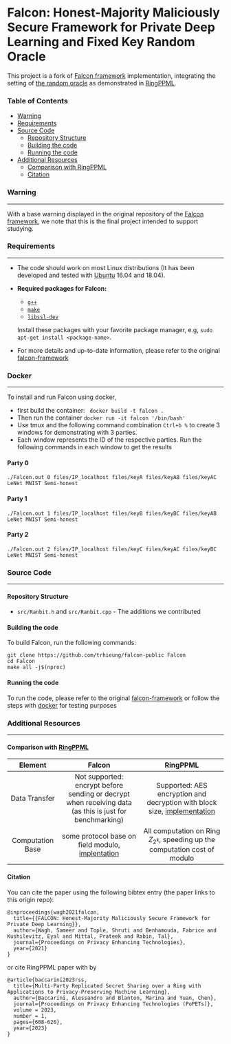# Falcon: Honest-Majority Maliciously Secure Framework for Private Deep Learning and Fixed Key Random Oracle

This project is a fork of [Falcon framework](https://github.com/snwagh/falcon-public.git) implementation, integrating the setting of [the random oracle](https://github.com/anbaccar/RSS_ring_ppml/blob/master/include/randBit.h) as demonstrated in [RingPPML](https://github.com/anbaccar/RSS_ring_ppml.git).


### Table of Contents

- [Warning](#warning)
- [Requirements](#requirements)
- [Source Code](#source-code)
    - [Repository Structure](#repository-structure)
    - [Building the code](#building-the-code)
    - [Running the code](#running-the-code)
- [Additional Resources](#additional-resources)
    - [Comparison with RingPPML](#comparison-with-ringppml)
    - [Citation](#citation)

<!-- ### Table of Contents

- [Warning](#warning)
- [Requirements](#requirements)
- [Source Code](#source-code)
    - [Repository Structure](#repository-structure)
    - [Building the code](#building)
    - [Running the code](#running)
- [Additional Resources](#additional-resources)
    - [Run combinations](#run-combinations)
    - [Comparison with SecureNN](#comparison-with-securenn)
    - [Errors and Issues](#errors-and-issues)
    - [Todos](#todos)
    - [Citation](#citation) -->


### Warning
---

With a base warning displayed in the original repository of the [Falcon framework](https://github.com/snwagh/falcon-public.git), we note that this is the final project intended to support studying.

### Requirements
---
* The code should work on most Linux distributions (It has been developed and tested with [Ubuntu](http://www.ubuntu.com/) 16.04 and 18.04).

* **Required packages for Falcon:**
  * [`g++`](https://packages.debian.org/testing/g++)
  * [`make`](https://packages.debian.org/testing/make)
  * [`libssl-dev`](https://packages.debian.org/testing/libssl-dev)

  Install these packages with your favorite package manager, e.g, `sudo apt-get install <package-name>`.

* For more details and up-to-date information, please refer to the original [falcon-framework](https://github.com/snwagh/falcon-public.git)
### Docker 
---

To install and run Falcon using docker, 
- first build the container:
` docker build -t falcon .`
- Then run the container
`docker run -it falcon '/bin/bash'`
- Use tmux and the following command combination `Ctrl+b %` to create 3 windows for demonstrating with 3 parties.
- Each window represents the ID of the respective parties. Run the following commands in each window to get the results

#### Party 0
```
./Falcon.out 0 files/IP_localhost files/keyA files/keyAB files/keyAC LeNet MNIST Semi-honest
```
#### Party 1
```
./Falcon.out 1 files/IP_localhost files/keyB files/keyBC files/keyAB LeNet MNIST Semi-honest
```
#### Party 2
```
./Falcon.out 2 files/IP_localhost files/keyC files/keyAC files/keyBC LeNet MNIST Semi-honest
```

### Source Code
---

#### Repository Structure

* `src/Ranbit.h` and `src/Ranbit.cpp` - The additions we contributed

#### Building the code

To build Falcon, run the following commands:

```
git clone https://github.com/trhieung/falcon-public Falcon
cd Falcon
make all -j$(nproc)
```

#### Running the code

To run the code, please refer to the original [falcon-framework](https://github.com/snwagh/falcon-public.git) or follow the steps with [docker](#docker) for testing purposes

### Additional Resources
---

#### Comparison with [RingPPML](https://github.com/anbaccar/RSS_ring_ppml.git)
| Element | Falcon    | RingPPML    |
| :---:   | :---: | :---: |
| Data Transfer | Not supported: encrypt before sending or decrypt when receiving data <br> (as this is just for benchmarking) | Supported: AES encryption and decryption with block size, [implementation](https://github.com/anbaccar/RSS_ring_ppml/blob/7b9483e203b8f9547532cef6cd446d40e9947a7b/src/connection/NodeNetwork.cpp#L399)   |
| Computation Base | some protocol base on field modulo, [implentation](https://github.com/snwagh/falcon-public/blob/master/src/tools.h#L193) | All computation on Ring $Z_{2^k}$, speeding up the computation cost of modulo   |

#### Citation
You can cite the paper using the following bibtex entry (the paper links to this origin repo):
```
@inproceedings{wagh2021falcon,
  title={{FALCON: Honest-Majority Maliciously Secure Framework for Private Deep Learning}},
  author={Wagh, Sameer and Tople, Shruti and Benhamouda, Fabrice and Kushilevitz, Eyal and Mittal, Prateek and Rabin, Tal},
  journal={Proceedings on Privacy Enhancing Technologies},
  year={2021}
}
```
or cite RingPPML paper with by 
```
@article{baccarini2023rss,
  title={Multi-Party Replicated Secret Sharing over a Ring with Applications to Privacy-Preserving Machine Learning},
  author={Baccarini, Alessandro and Blanton, Marina and Yuan, Chen},
  journal={Proceedings on Privacy Enhancing Technologies (PoPETs)},
  volume = 2023,
  number = 1,
  pages={608-626}, 
  year={2023}
}
```
